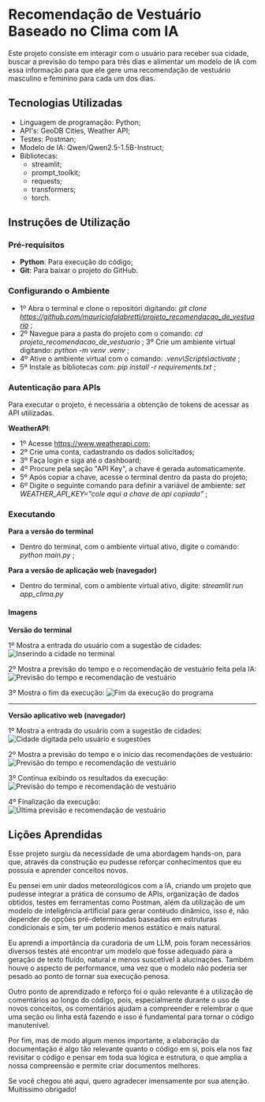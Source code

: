 # Recomendação de Vestuário Baseado no Clima com IA

Este projeto consiste em interagir com o usuário para receber sua cidade, buscar a previsão do tempo para três dias e alimentar um modelo de IA com essa informação para que ele gere uma recomendação de vestuário masculino e feminino para cada um dos dias. 

## Tecnologias Utilizadas

- Linguagem de programação: Python;
- API's: GeoDB Cities, Weather API;
- Testes: Postman;
- Modelo de IA: Qwen/Qwen2.5-1.5B-Instruct;
- Bibliotecas:
    - streamlit;
    - prompt_toolkit;
    - requests;
    - transformers;
    - torch.

## Instruções de Utilização

### Pré-requisitos

- **Python**: Para execução do código;
- **Git**: Para baixar o projeto do GitHub.

### Configurando o Ambiente

- 1º Abra o terminal e clone o repositóri digitando: *git clone https://github.com/mauriciofalabretti/projeto_recomendacao_de_vestuario* ;
- 2º Navegue para a pasta do projeto com o comando:
*cd projeto_recomendacao_de_vestuario* ;
3º Crie um ambiente virtual digitando: *python -m venv .venv* ; 
- 4º Ative o ambiente virtual com o comando: *.venv\Scripts\activate* ;
- 5º Instale as bibliotecas com: *pip install -r requirements.txt* ;

### Autenticação para APIs

Para executar o projeto, é necessária a obtenção de tokens de acessar as API utilizadas.

**WeatherAPI**:

- 1º Acesse https://www.weatherapi.com;
- 2º Crie uma conta, cadastrando os dados solicitados;
- 3º Faça login e siga até o dashboard;
- 4º Procure pela seção "API Key", a chave é gerada automaticamente.
- 5º Após copiar a chave, acesse o terminal dentro da pasta do projeto;
- 6º Digite o seguinte comando para definir a variável de ambiente: *set WEATHER_API_KEY="cole aqui a chave de api copiada"* ; 

### Executando

**Para a versão do terminal**
- Dentro do terminal, com o ambiente virtual ativo, digite o comando: *python main.py* ;

**Para a versão de aplicação web (navegador)**
- Dentro do terminal, com o ambiente virtual ativo, digite: *streamlit run app_clima.py* 


#### Imagens

**Versão do terminal**

1º Mostra a entrada do usuário com a sugestão de cidades:
![Inserindo a cidade no terminal](images/terminal_exec_01.png)

2º Mostra a previsão do tempo e o recomendação de vestuário feita pela IA:
![Previsão do tempo e recomendação de vestuário](images/terminal_exec_02.png)

3º Mostra o fim da execução:
![Fim da execução do programa](images/terminal_exec_03.png)

---

**Versão aplicativo web (navegador)**

1º Mostra a entrada do usuário com a sugestão de cidades:
![Cidade digitada pelo usuário e sugestões](images/streamlit_exec_01.png)

2º Mostra a previsão do tempo e o início das recomendações de vestuário:
![Previsão do tempo e recomendação de vestuário](images/streamlit_exec_02.png)

3º Continua exibindo os resultados da execução:
![Previsão do tempo e recomendação de vestuário](images/streamlit_exec_03.png)

4º Finalização da execução:
![Última previsão e recomendação de vestuário](images/streamlit_exec_04.png)

## Lições Aprendidas

Esse projeto surgiu da necessidade de uma abordagem hands-on, para que, através da construção eu pudesse reforçar conhecimentos que eu possuía e aprender conceitos novos.

Eu pensei em unir dados meteorológicos com a IA, criando um projeto que pudesse integrar a prática de consumo de APIs, organização de dados obtidos, testes em ferramentas como Postman, além da utilização de um modelo de inteligência artificial para gerar contéudo dinâmico, isso é, não depender de opções pré-determinadas baseadas em estruturas condicionais e sim, ter um poderio menos estático e mais natural.

Eu aprendi a importância da curadoria de um LLM, pois foram necessários diversos testes até encontrar um modelo que fosse adequado para a geração de texto fluído, natural e menos suscetível à alucinações. Também houve o aspecto de performance, uma vez que o modelo não poderia ser pesado ao ponto de tornar sua execução penosa.

Outro ponto de aprendizado e reforço foi o quão relevante é a utilização de comentários ao longo do código, pois, especialmente durante o uso de novos conceitos, os comentários ajudam a compreender e relembrar o que uma seção ou linha está fazendo e isso é fundamental para tornar o código manutenível.

Por fim, mas de modo algum menos importante, a elaboração da documentação é algo tão relevante quanto o código em si, pois ela nos faz revisitar o código e pensar em toda sua lógica e estrutura, o que amplia a nossa compreensão e permite criar documentos melhores.

Se você chegou até aqui, quero agradecer imensamente por sua atenção. Muitíssimo obrigado!
